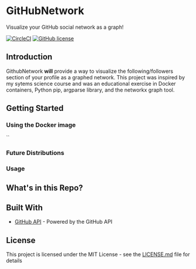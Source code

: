 # GitHubNetwork

Visualize your GitHub social network as a graph!

[![CircleCI](https://circleci.com/gh/AlexanderJDupree/GithubNetwork.svg?style=svg)](https://circleci.com/gh/AlexanderJDupree/GithubNetwork)
[![GitHub license](https://img.shields.io/badge/license-MIT-blue.svg)](https://github.com/AlexanderJDupree/GitHubNetwork/blob/master/LICENSE)

## Introduction

GithubNetwork **will** provide a way to visualize the following/followers section of your profile as a graphed network. This project was inspired by my sytems science course and was an educational exercise in Docker containers, Python pip, argparse library, and the networkx graph tool. 

## Getting Started

### Using the Docker image

``

### Future Distributions


### Usage 

## What's in this Repo?

## Built With

* [GitHub API](https://developer.github.com/v3/) - Powered by the GitHub API

## License

This project is licensed under the MIT License - see the [LICENSE.md](https://raw.githubusercontent.com/AlexanderJDupree/GithubNetwork/master/LICENSE) file for details
